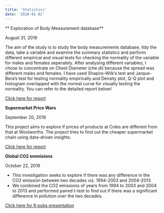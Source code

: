 ```yaml
---
title: 'Statistics'
date: '2020-01-02'
---
```


** Exploration of Body Measurement database** 

August 31, 2019

The aim of the study is to study the body measurements database, tidy the data, take a variable and examine the summary statistics and perform different empirical and visual tests for checking the normality of the variable for males and females seperately. After analysing different variables, I chose to concentrate on Chest Diameter (che.di) because the spread was different males and females. I have used Shapiro-Wilk’s test and Jarque-Bera’s test for testing normality empirically and Density plot, Q-Q plot and histogram overlapped with the normal curve for visually testing the normality. You can refer to the detailed report below!

<a href="https://github.com/gvigneshiyer93/statistics/blob/main/body_measurements_data_cleaning_report.pdf" target="_blank">Click here for report</a>

**Supermarket Price Wars**

September 20, 2019

This project aims to explore if prices of products at Coles are different from that at Woolworths. The project tries to find out the cheaper supermarket chain using data-driven insights.

<a href="https://github.com/gvigneshiyer93/statistics/blob/main/supermarket_price_wars_report.pdf" target="_blank">Click here for report</a>

**Global CO2 emmisions**

October 22, 2019

- This investigation seeks to explore if there was any difference in the CO2 emission between two decades viz. 1994-2003 and 2004-2013
- We combined the CO2 emissions of years from 1994 to 2003 and 2004 to 2013 and performed paired t-test to find out if there was a significant difference in pollution over the two decades.

<a href="https://rpubs.com/gvignu/541660" target="_blank">Click here for R pubs presentation</a>